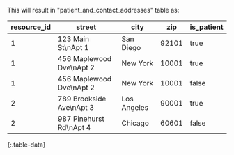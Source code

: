 This will result in "patient_and_contact_addresses" table as:

| resource_id | street                   | city        | zip   | is_patient |
| ----------- | ------------------------ | ----------- | ----- | ---------- |
| 1           | 123 Main St\nApt 1       | San Diego   | 92101 | true       |
| 1           | 456 Maplewood Dve\nApt 2 | New York    | 10001 | true       |
| 1           | 456 Maplewood Dve\nApt 2 | New York    | 10001 | false      |
| 2           | 789 Brookside Ave\nApt 3 | Los Angeles | 90001 | true       |
| 2           | 987 Pinehurst Rd\nApt 4  | Chicago     | 60601 | false      |

{:.table-data}
